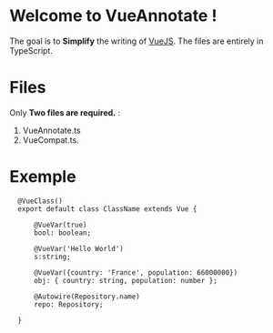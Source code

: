 # Welcome to VueAnnotate !

The goal is to **Simplify** the writing of [VueJS](https://github.com/vuejs/vue). The files are entirely in TypeScript.

# Files

Only **Two files are required.** :
1. VueAnnotate.ts
2. VueCompat.ts.

# Exemple 

      @VueClass()  
      export default class ClassName extends Vue {  
       
	      @VueVar(true)  
	      bool: boolean;  
      
	      @VueVar('Hello World')
	      s:string;
        
	      @VueVar({country: 'France', population: 66000000})  
	      obj: { country: string, population: number };  
      
	      @Autowire(Repository.name)  
	      repo: Repository;  
	      
      }
